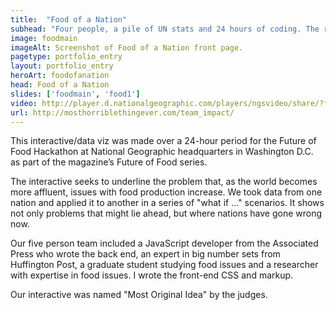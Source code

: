 ```yaml
---
title:  "Food of a Nation"
subhead: "Four people, a pile of UN stats and 24 hours of coding. The result: Insight into how the world eats."
image: foodmain
imageAlt: Screenshot of Food of a Nation front page.
pagetype: portfolio_entry
layout: portfolio_entry
heroArt: foodofanation
head: Food of a Nation
slides: ['foodmain', 'food1']
video: http://player.d.nationalgeographic.com/players/ngsvideo/share/?feed=http://feed.theplatform.com/f/ngs/dCCn2isYZ9N9&guid=00000147-4ac1-dc4d-a3f7-cefb50da0001&link=http://video.nationalgeographic.com/video/
url: http://mosthorriblethingever.com/team_impact/
---
```

This interactive/data viz was made over a 24-hour period for the Future of Food Hackathon at National Geographic headquarters in Washington D.C. as part of the magazine’s Future of Food series.

The interactive seeks to underline the problem that, as the world becomes more affluent, issues with food production increase. We took data from one nation and applied it to another in a series of "what if ..." scenarios. It shows not only problems that might lie ahead, but where nations have gone wrong now. 

Our five person team included a JavaScript developer from the Associated Press who wrote the back end, an expert in big number sets from Huffington Post, a graduate student studying food issues and a researcher with expertise in food issues. I wrote the front-end CSS and markup.

Our interactive was named "Most Original Idea" by the judges.
